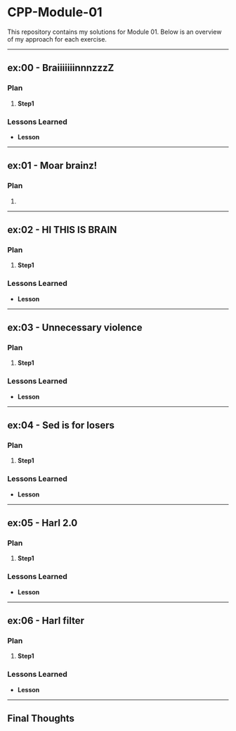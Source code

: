 # CPP-Module-01

This repository contains my solutions for Module 01. Below is an overview of my approach for each exercise.

---

## ex:00 - BraiiiiiiinnnzzzZ

### Plan
1. **Step1**

### Lessons Learned
- **Lesson**


---

## ex:01 - Moar brainz!

### Plan
1.

---

## ex:02 -  HI THIS IS BRAIN

### Plan
1. **Step1**

### Lessons Learned
- **Lesson**

---
## ex:03 - Unnecessary violence

### Plan
1. **Step1**

### Lessons Learned
- **Lesson**

---
## ex:04 - Sed is for losers

### Plan
1. **Step1**

### Lessons Learned
- **Lesson**

---
## ex:05 - Harl 2.0

### Plan
1. **Step1**

### Lessons Learned
- **Lesson**

---
## ex:06 - Harl filter

### Plan
1. **Step1**

### Lessons Learned
- **Lesson**

---

## Final Thoughts


